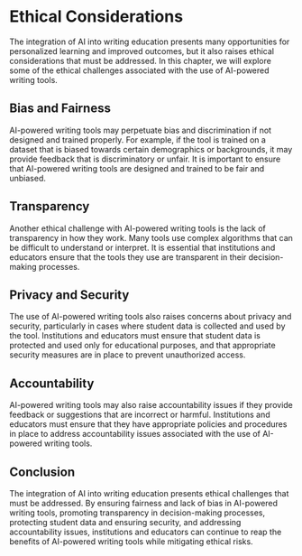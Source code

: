 Ethical Considerations
=========================================================================

The integration of AI into writing education presents many opportunities for personalized learning and improved outcomes, but it also raises ethical considerations that must be addressed. In this chapter, we will explore some of the ethical challenges associated with the use of AI-powered writing tools.

Bias and Fairness
-----------------

AI-powered writing tools may perpetuate bias and discrimination if not designed and trained properly. For example, if the tool is trained on a dataset that is biased towards certain demographics or backgrounds, it may provide feedback that is discriminatory or unfair. It is important to ensure that AI-powered writing tools are designed and trained to be fair and unbiased.

Transparency
------------

Another ethical challenge with AI-powered writing tools is the lack of transparency in how they work. Many tools use complex algorithms that can be difficult to understand or interpret. It is essential that institutions and educators ensure that the tools they use are transparent in their decision-making processes.

Privacy and Security
--------------------

The use of AI-powered writing tools also raises concerns about privacy and security, particularly in cases where student data is collected and used by the tool. Institutions and educators must ensure that student data is protected and used only for educational purposes, and that appropriate security measures are in place to prevent unauthorized access.

Accountability
--------------

AI-powered writing tools may also raise accountability issues if they provide feedback or suggestions that are incorrect or harmful. Institutions and educators must ensure that they have appropriate policies and procedures in place to address accountability issues associated with the use of AI-powered writing tools.

Conclusion
----------

The integration of AI into writing education presents ethical challenges that must be addressed. By ensuring fairness and lack of bias in AI-powered writing tools, promoting transparency in decision-making processes, protecting student data and ensuring security, and addressing accountability issues, institutions and educators can continue to reap the benefits of AI-powered writing tools while mitigating ethical risks.
